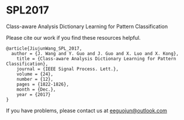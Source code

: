 # SPL2017
Class-aware Analysis Dictionary Learning for Pattern Classification


Please cite our work if you find these resources helpful.

    @article{JiujunWang_SPL_2017,
      author = {J. Wang and Y. Guo and J. Guo and X. Luo and X. Kong},
	    title = {Class-aware Analysis Dictionary Learning for Pattern Classification},
	    journal = {IEEE Signal Process. Lett.},
	    volume = {24},
	    number = {12}, 
	    pages = {1822-1826},
    	month = {Dec.},
    	year = {2017}
    }

If you have problems, please contact us at eeguojun@outlook.com
